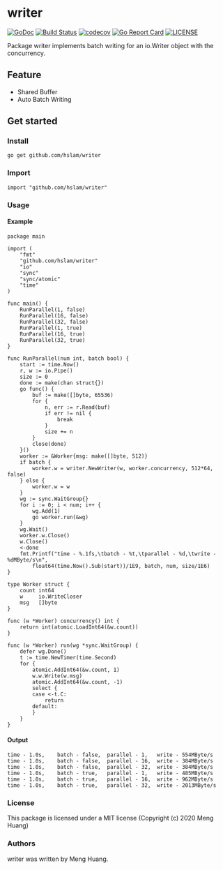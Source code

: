 # writer
[![GoDoc](https://godoc.org/github.com/hslam/writer?status.svg)](https://godoc.org/github.com/hslam/writer)
[![Build Status](https://travis-ci.org/hslam/writer.svg?branch=master)](https://travis-ci.org/hslam/writer)
[![codecov](https://codecov.io/gh/hslam/writer/branch/master/graph/badge.svg)](https://codecov.io/gh/hslam/writer)
[![Go Report Card](https://goreportcard.com/badge/github.com/hslam/writer?v=7e100)](https://goreportcard.com/report/github.com/hslam/writer)
[![LICENSE](https://img.shields.io/github/license/hslam/writer.svg?style=flat-square)](https://github.com/hslam/writer/blob/master/LICENSE)

Package writer implements batch writing for an io.Writer object with the concurrency.

## Feature
* Shared Buffer
* Auto Batch Writing

## Get started

### Install
```
go get github.com/hslam/writer
```
### Import
```
import "github.com/hslam/writer"
```
### Usage
#### Example
```
package main

import (
	"fmt"
	"github.com/hslam/writer"
	"io"
	"sync"
	"sync/atomic"
	"time"
)

func main() {
	RunParallel(1, false)
	RunParallel(16, false)
	RunParallel(32, false)
	RunParallel(1, true)
	RunParallel(16, true)
	RunParallel(32, true)
}

func RunParallel(num int, batch bool) {
	start := time.Now()
	r, w := io.Pipe()
	size := 0
	done := make(chan struct{})
	go func() {
		buf := make([]byte, 65536)
		for {
			n, err := r.Read(buf)
			if err != nil {
				break
			}
			size += n
		}
		close(done)
	}()
	worker := &Worker{msg: make([]byte, 512)}
	if batch {
		worker.w = writer.NewWriter(w, worker.concurrency, 512*64, false)
	} else {
		worker.w = w
	}
	wg := sync.WaitGroup{}
	for i := 0; i < num; i++ {
		wg.Add(1)
		go worker.run(&wg)
	}
	wg.Wait()
	worker.w.Close()
	w.Close()
	<-done
	fmt.Printf("time - %.1fs,\tbatch - %t,\tparallel - %d,\twrite - %dMByte/s\n",
		float64(time.Now().Sub(start))/1E9, batch, num, size/1E6)
}

type Worker struct {
	count int64
	w     io.WriteCloser
	msg   []byte
}

func (w *Worker) concurrency() int {
	return int(atomic.LoadInt64(&w.count))
}

func (w *Worker) run(wg *sync.WaitGroup) {
	defer wg.Done()
	t := time.NewTimer(time.Second)
	for {
		atomic.AddInt64(&w.count, 1)
		w.w.Write(w.msg)
		atomic.AddInt64(&w.count, -1)
		select {
		case <-t.C:
			return
		default:
		}
	}
}
```

#### Output
```
time - 1.0s,	batch - false,	parallel - 1,	write - 554MByte/s
time - 1.0s,	batch - false,	parallel - 16,	write - 384MByte/s
time - 1.0s,	batch - false,	parallel - 32,	write - 384MByte/s
time - 1.0s,	batch - true,	parallel - 1,	write - 485MByte/s
time - 1.0s,	batch - true,	parallel - 16,	write - 962MByte/s
time - 1.0s,	batch - true,	parallel - 32,	write - 2013MByte/s
```

### License
This package is licensed under a MIT license (Copyright (c) 2020 Meng Huang)


### Authors
writer was written by Meng Huang.


